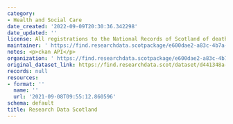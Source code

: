 ```yaml
---
category:
- Health and Social Care
date_created: '2022-09-09T20:30:36.342298'
date_updated: ''
license: All registrations to the National Records of Scotland of deaths
maintainer: ' https://find.researchdata.scotpackage/e600dae2-a83c-4b7a-8d23-af4ac31ca374'
notes: <p>ckan API</p>
organization: ' https://find.researchdata.scotpackage/e600dae2-a83c-4b7a-8d23-af4ac31ca374'
original_dataset_link: https://find.researchdata.scot/dataset/d441348a-6121-4e77-b4fb-d14966dc7a3e/resource/e600dae2-a83c-4b7a-8d23-af4ac31ca374/download/datadictionary.json
records: null
resources:
- format: ''
  name: ''
  url: '2021-09-08T09:55:12.860596'
schema: default
title: Research Data Scotland
---
```

